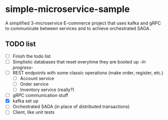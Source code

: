 # simple-microservice-sample

A simplified 3-microservice E-commerce project that uses kafka and gRPC to communicate between services and to achieve orchestrated SAGA.

## TODO list
- [ ] Finish the todo list
- [ ] Simplistic databases that reset everytime they are booted up -*In progress*-
- [ ] REST endpoints with some classic operations (make order, register, etc.)
  - [ ] Account service
  - [ ] Order service
  - [ ] Inventory service (really?)
- [ ] gRPC communication stuff
- [x] kafka set up
- [ ] Orchestrated SAGA (in place of distributed transactions)
- [ ] Client, like unit tests
